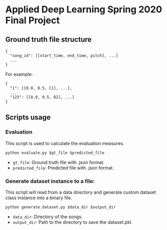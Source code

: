 # **Applied Deep Learning Spring 2020 Final Project**

## **Ground truth file structure**
```
{
  "song_id": [[start_time, end_time, pitch], ...]
  ...
}
```
For example:  
```
{
  "1": [[0.0, 0.5, C1], ...],
  ...
  "123": [[0.0, 0.5, D2], ...]
}
```

## **Scripts usage**

### **Evaluation**
This script is used to calculate the evaluation measures.  

`python evaluate.py $gt_file $predicted_file`
- `gt_file`: Ground truth file with .json format.
- `predicted_file`: Predicted file with .json format.

### **Generate dataset instance to a file:**
This script will read from a data directory and generate custom dataset class instance into a binary file.  

`python generate_dataset.py $data_dir $output_dir`  
- `data_dir`: Directory of the songs.
- `output_dir`: Path to the directory to save the dataset.pkl.